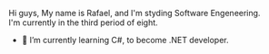 Hi guys, My name is Rafael, and I'm styding Software Engeneering.
<br>
I'm currently in the third period of eight.
- 🌱 I’m currently learning C#, to become .NET developer.



